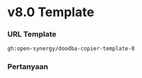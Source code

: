 # v8.0 Template


### URL Template

````bash
gh:open-synergy/doodba-copier-template-8
````

### Pertanyaan
